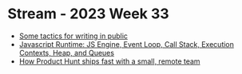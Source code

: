 # Stream - 2023 Week 33

- [Some tactics for writing in public](https://jvns.ca/blog/2023/08/07/tactics-for-writing-in-public/)
- [Javascript Runtime: JS Engine, Event Loop, Call Stack, Execution Contexts, Heap, and Queues](https://itnext.io/javascript-runtime-js-engine-event-loop-call-stack-execution-contexts-heap-and-queues-4826d064ad76)
- [How Product Hunt ships fast with a small, remote team](https://www.producthunt.com/stories/how-product-hunt-ships-fast-with-a-small-remote-team)
